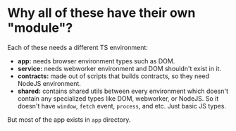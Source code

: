# Why all of these have their own "module"?

Each of these needs a different TS environment:
- **app:** needs browser environment types such as DOM.
- **service:** needs webworker environment and DOM shouldn't exist in it.
- **contracts:** made out of scripts that builds contracts, so they need NodeJS environment.
- **shared:** contains shared utils between every environment which doesn't contain any specialized types like DOM, webworker, or NodeJS. So it doesn't have `window`, `fetch` event, `process`, and etc. Just basic JS types.

But most of the app exists in `app` directory.
